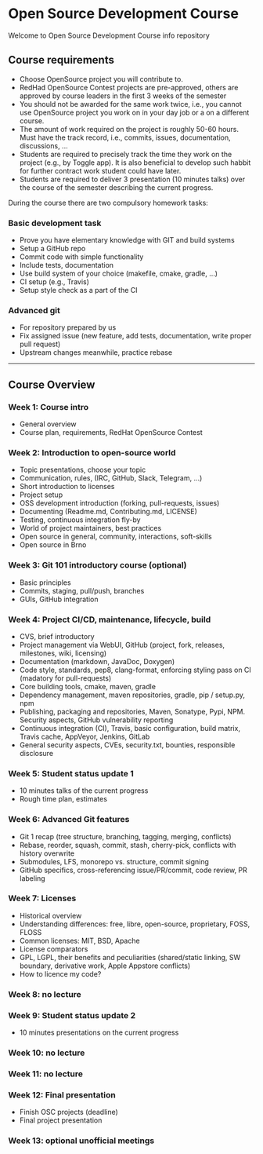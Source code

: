 # Open Source Development Course

Welcome to Open Source Development Course info repository

## Course requirements
   - Choose OpenSource project you will contribute to. 
   - RedHad OpenSource Contest projects are pre-approved, others are approved by course leaders in the first 3 weeks of the semester
   - You should not be awarded for the same work twice, i.e., you cannot use OpenSource project you work on in your day job or a on a different course.
   - The amount of work required on the project is roughly 50-60 hours. Must have the track record, i.e., commits, issues, documentation, discussions, ...
   - Students are required to precisely track the time they work on the project (e.g., by Toggle app). It is also beneficial to develop such habbit for further contract work student could have later.
   - Students are required to deliver 3 presentation (10 minutes talks) over the course of the semester describing the current progress.
  
 During the course there are two compulsory homework tasks:

### Basic development task
   - Prove you have elementary knowledge with GIT and build systems
   - Setup a GitHub repo
   - Commit code with simple functionality
   - Include tests, documentation
   - Use build system of your choice (makefile, cmake, gradle, ...)
   - CI setup (e.g., Travis)
   - Setup style check as a part of the CI
  
### Advanced git
   - For repository prepared by us
   - Fix assigned issue (new feature, add tests, documentation, write proper pull request)
   - Upstream changes meanwhile, practice rebase


------------------------------------------------------------------------------------------
## Course Overview

### Week 1: Course intro
   - General overview
   - Course plan, requirements, RedHat OpenSource Contest


### Week 2: Introduction to open-source world
   - Topic presentations, choose your topic 
   - Communication, rules, (IRC, GitHub, Slack, Telegram, ...)
   - Short introduction to licenses
   - Project setup
   - OSS development introduction (forking, pull-requests, issues)
   - Documenting (Readme.md, Contributing.md, LICENSE)
   - Testing, continuous integration fly-by
   - World of project maintainers, best practices
   - Open source in general, community, interactions, soft-skills
   - Open source in Brno
  
  
 ### Week 3: Git 101 introductory course (optional)
   - Basic principles
   - Commits, staging, pull/push, branches
   - GUIs, GitHub integration
  
  
 ### Week 4: Project CI/CD, maintenance, lifecycle, build
   - CVS, brief introductory
   - Project management via WebUI, GitHub (project, fork, releases, milestones, wiki, licensing)
   - Documentation (markdown, JavaDoc, Doxygen)
   - Code style, standards, pep8, clang-format, enforcing styling pass on CI (madatory for pull-requests)
   - Core building tools, cmake, maven, gradle
   - Dependency management, maven repositories, gradle, pip / setup.py, npm
   - Publishing, packaging and repositories, Maven, Sonatype, Pypi, NPM. Security aspects, GitHub vulnerability reporting
   - Continuous integration (CI), Travis, basic configuration, build matrix, Travis cache, AppVeyor, Jenkins, GitLab
   - General security aspects, CVEs, security.txt, bounties, responsible disclosure
   
   
### Week 5: Student status update 1
   - 10 minutes talks of the current progress
   - Rough time plan, estimates
   

### Week 6: Advanced Git features
   - Git 1 recap (tree structure, branching, tagging, merging, conflicts)
   - Rebase, reorder, squash, commit, stash, cherry-pick, conflicts with history overwrite
   - Submodules, LFS, monorepo vs. structure, commit signing
   - GitHub specifics, cross-referencing issue/PR/commit, code review, PR labeling
  
### Week 7: Licenses
   - Historical overview
   - Understanding differences: free, libre, open-source, proprietary, FOSS, FLOSS
   - Common licenses: MIT, BSD, Apache
   - License comparators
   - GPL, LGPL, their benefits and peculiarities (shared/static linking, SW boundary, derivative work, Apple Appstore conflicts)
   - How to licence my code?

 ### Week 8: no lecture

 ### Week 9: Student status update 2
   - 10 minutes presentations on the current progress
   
 ### Week 10: no lecture
   
 ### Week 11: no lecture  
 
 ### Week 12: Final presentation
   - Finish OSC projects (deadline)
   - Final project presentation
   
 ### Week 13: optional unofficial meetings
  

